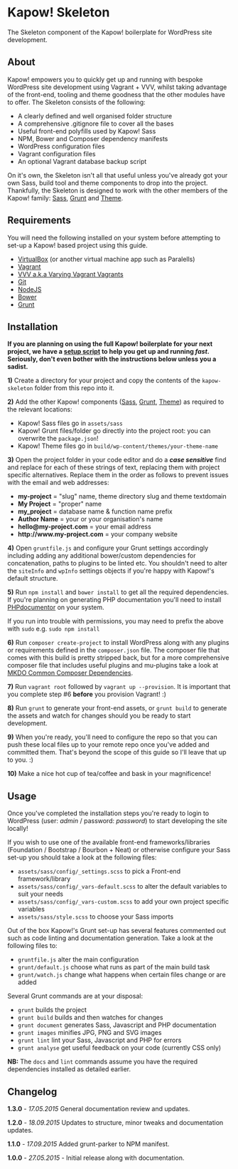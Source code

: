 # Kapow! Skeleton

The Skeleton component of the Kapow! boilerplate for WordPress site development.

## About

Kapow! empowers you to quickly get up and running with bespoke WordPress site development using Vagrant + VVV, whilst taking advantage of the front-end, tooling and theme goodness that the other modules have to offer. The Skeleton consists of the following:

- A clearly defined and well organised folder structure
- A comprehensive .gitignore file to cover all the bases
- Useful front-end polyfills used by Kapow! Sass
- NPM, Bower and Composer dependency manifests
- WordPress configuration files
- Vagrant configuration files
- An optional Vagrant database backup script

On it's own, the Skeleton isn't all that useful unless you've already got your own Sass, build tool and theme components to drop into the project. Thankfully, the Skeleton is designed to work with the other members of the Kapow! family: [Sass](https://github.com/mkdo/kapow-sass), [Grunt](https://github.com/mkdo/kapow-grunt) and [Theme](https://github.com/mkdo/kapow-theme).

## Requirements

You will need the following installed on your system before attempting to set-up a Kapow! based project using this guide.

- [VirtualBox](http://www.virtualbox.org/) (or another virtual machine app such as Paralells)
- [Vagrant](https://www.vagrantup.com/)
- [VVV a.k.a Varying Vagrant Vagrants](https://github.com/Varying-Vagrant-Vagrants/VVV)
- [Git](https://git-scm.com/book/en/v2/Getting-Started-Installing-Git)
- [NodeJS](https://nodejs.org/)
- [Bower](http://bower.io/#install-bower)
- [Grunt](http://gruntjs.com/installing-grunt)

## Installation

**If you are planning on using the full Kapow! boilerplate for your next project, we have a [setup script](https://github.com/mkdo/kapow-setup) to help you get up and running *fast*. Seriously, don't even bother with the instructions below unless you a sadist.**

**1)** Create a directory for your project and copy the contents of the `kapow-skeleton` folder from this repo into it.

**2)** Add the other Kapow! components ([Sass](https://github.com/mkdo/kapow-sass), [Grunt](https://github.com/mkdo/kapow-grunt), [Theme](https://github.com/mkdo/kapow-theme)) as required to the relevant locations:

- Kapow! Sass files go in `assets/sass`
- Kapow! Grunt files/folder go directly into the project root: you can overwrite the `package.json`!
- Kapow! Theme files go in `build/wp-content/themes/your-theme-name`

**3)** Open the project folder in your code editor and do a ***case sensitive*** find and replace for each of these strings of text, replacing them with project specific alternatives. Replace them in the order as follows to prevent issues with the email and web addresses:

- **my-project** = "slug" name, theme directory slug and theme textdomain
- **My Project** = "proper" name
- **my_project** = database name & function name prefix
- **Author Name** = your or your organisation's name
- **hello@<span></span>my-project.com** = your email address
- **http://www&#8203;.&#8203;my-project.com** = your company website

**4)** Open `gruntfile.js` and configure your Grunt settings accordingly including adding any additional bower/custom dependencies for concatenation, paths to plugins to be linted etc. You shouldn't need to alter the `siteInfo` and `wpInfo` settings objects if you're happy with Kapow!'s default structure.

**5)** Run `npm install` and `bower install` to get all the required dependencies. If you're planning on generating PHP documentation you'll need to install [PHPdocumentor](http://www.phpdoc.org/docs/latest/getting-started/installing.html) on your system.

If you run into trouble with permissions, you may need to prefix the above with `sudo` e.g. `sudo npm install`

**6)** Run `composer create-project` to install WordPress along with any plugins or requirements defined in the `composer.json` file. The composer file that comes with this build is pretty stripped back, but for a more comprehensive composer file that includes useful plugins and mu-plugins take a look at [MKDO Common Composer Dependencies](https://github.com/mkdo/mkdo-common-composer-dependencies).

**7)** Run `vagrant root` followed by `vagrant up --provision`. It is important that you complete step #6 **before** you provision Vagrant! :)

**8)** Run `grunt` to generate your front-end assets, or `grunt build` to generate the assets and watch for changes should you be ready to start development.

**9)** When you're ready, you'll need to configure the repo so that you can push these local files up to your remote repo once you've added and committed them. That's beyond the scope of this guide so I'll leave that up to you. :)

**10)** Make a nice hot cup of tea/coffee and bask in your magnificence!

## Usage

Once you've completed the installation steps you're ready to login to WordPress (user: *admin* / password: *password*) to start developing the site locally!

If you wish to use one of the available front-end frameworks/libraries (Foundation / Bootstrap / Bourbon + Neat) or otherwise configure your Sass set-up you should take a look at the following files:

- `assets/sass/config/_settings.scss` to pick a Front-end framework/library
- `assets/sass/config/_vars-default.scss` to alter the default variables to suit your needs
- `assets/sass/config/_vars-custom.scss` to add your own project specific variables
- `assets/sass/style.scss` to choose your Sass imports

Out of the box Kapow!'s Grunt set-up has several features commented out such as code linting and documentation generation. Take a look at the following files to:

- `gruntfile.js` alter the main configuration
- `grunt/default.js` choose what runs as part of the main build task
- `grunt/watch.js` change what happens when certain files change or are added

Several Grunt commands are at your disposal:

- `grunt` builds the project
- `grunt build` builds and then watches for changes
- `grunt document` generates Sass, Javascript and PHP documentation
- `grunt images` minifies JPG, PNG and SVG images
- `grunt lint` lint your Sass, Javascript and PHP for errors
- `grunt analyse` get useful feedback on your code (currently CSS only)

**NB:** The `docs` and `lint` commands assume you have the required dependencies installed as detailed earlier.

## Changelog

**1.3.0** - *17.05.2015* General documentation review and updates.

**1.2.0** - *18.09.2015* Updates to structure, minor tweaks and documentation updates.

**1.1.0** - *17.09.2015* Added grunt-parker to NPM manifest.

**1.0.0** - *27.05.2015* - Initial release along with documentation.
